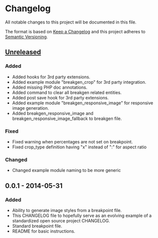 # Changelog
All notable changes to this project will be documented in this file.

The format is based on [Keep a Changelog](http://keepachangelog.com/en/1.0.0/)
and this project adheres to [Semantic Versioning](http://semver.org/spec/v2.0.0.html).

## [Unreleased]
### Added
- Added hooks for 3rd party extensions.
- Added example module "breakgen_crop" for 3rd party integration.
- Added missing PHP doc annotations.
- Added command to clear all breakgen related entities.
- Added post save hook for 3rd party extensions.
- Added example module "breakgen_responsive_image" for responsive image generation.
- Added breakgen_responsive_image and breakgen_responsive_image_fallback to breakgen file.

### Fixed
- Fixed warning when percentages are not set on breakpoint.
- Fixed crop_type definition having "x" instead of ":" for aspect ratio

### Changed
- Changed example module naming to be more generic

## 0.0.1 - 2014-05-31
### Added
- Ability to generate image styles from a breakpoint file.
- This CHANGELOG file to hopefully serve as an evolving example of a
  standardized open source project CHANGELOG.
- Standard breakpoint file.
- README for basic instructions.

[Unreleased]: https://github.com/tamtamnl/Drupal-Breakgen/compare/v0.0.1...HEAD